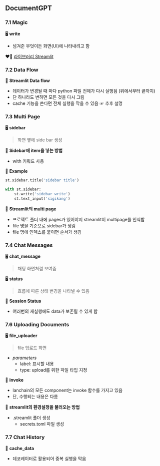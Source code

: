 ## DocumentGPT

### 7.1 Magic

🖥️ **write**

- 넘겨준 무엇이든 화면(UI)에 나타내려고 함

❤️‍🔥 [라이브러리 Streamlit](https://docs.streamlit.io/develop/api-reference)

### 7.2 Data Flow

📍 **Streamlit Data flow**

- 데이터가 변경될 때 마다 python 파일 전체가 다시 실행됨 (위에서부터 끝까지)
- 단 하나라도 변하면 모든 것을 다시 그림
- cache 기능을 쓴다면 전체 실행을 막을 수 있음 ☞ 추후 설명

### 7.3 Multi Page

🖥️ **sidebar**

> 화면 옆에 side bar 생성

📌 **Sidebar에 item을 넣는 방법**

- with 키워드 사용

🌈 **Example**

```python
st.sidebar.title('sidebar title')

with st.sidebar:
    st.write('sidebar write')
    st.text_input('sigikang')
```

📌 **Streamlit의 multi page**

- 프로젝트 폴더 내에 pages가 있어야지 streamlit이 multipage를 인식함
- file 명을 기준으로 sidebar가 생김
- file 명에 인덱스를 붙이면 순서가 생김

### 7.4 Chat Messages

🖥️ **chat_message**

> 채팅 화면처럼 보여줌

🖥️ **status**

> 흐름에 따른 상태 변경을 나타낼 수 있음

📍 **Session Status**

- 여러번의 재실행에도 data가 보존될 수 있게 함

### 7.6 Uploading Documents

🖥️ **file_uploader**

> file 업로드 화면

- _parameters_
  - label: 표시할 내용
  - type: upload를 위한 파일 타입 지정

📍 **invoke**

- lanchain의 모든 component는 invoke 함수를 가지고 있음
- 단, 수행되는 내용은 다름

📌 **streamlit의 환경설정을 불러오는 방법**

- .streamlit 폴더 생성
  - secrets.toml 파일 생성

### 7.7 Chat History

📍 **cache_data**

- 데코레이터로 활용되어 중복 실행을 막음
